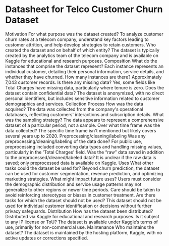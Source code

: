 # Datasheet for Telco Customer Churn Dataset
Motivation
For what purpose was the dataset created?
To analyze customer churn rates at a telecom company, understand key factors leading to customer attrition, and help develop strategies to retain customers.
Who created the dataset and on behalf of which entity?
The dataset is typically created by the analytics team of the telecom company and is available on Kaggle for educational and research purposes.
Composition
What do the instances that comprise the dataset represent?
Each instance represents an individual customer, detailing their personal information, service details, and whether they have churned.
How many instances are there?
Approximately 7,043 customer records.
Is there any missing data?
Yes, some fields like Total Charges have missing data, particularly where tenure is zero.
Does the dataset contain confidential data?
The dataset is anonymized, with no direct personal identifiers, but includes sensitive information related to customer demographics and services.
Collection Process
How was the data acquired?
The data was collected from the company's operational databases, reflecting customers' interactions and subscription details.
What was the sampling strategy?
The data appears to represent a comprehensive dataset of a particular period, not a sample.
Over what time frame was the data collected?
The specific time frame isn't mentioned but likely covers several years up to 2020.
Preprocessing/cleaning/labeling
Was any preprocessing/cleaning/labeling of the data done?
For public use, preprocessing included converting data types and handling missing values, particularly in the 'Total Charges' field.
Was the “raw” data saved in addition to the preprocessed/cleaned/labeled data?
It is unclear if the raw data is saved; only preprocessed data is available on Kaggle.
Uses
What other tasks could the dataset be used for?
Beyond churn prediction, the dataset can be used for customer segmentation, revenue prediction, and optimizing marketing strategies.
What might impact future uses?
Users must consider the demographic distribution and service usage patterns may not generalize to other regions or newer time periods. Care should be taken to avoid reinforcing stereotypes or biases in customer treatment.
Are there tasks for which the dataset should not be used?
This dataset should not be used for individual customer identification or decisions without further privacy safeguards.
Distribution
How has the dataset been distributed?
Distributed via Kaggle for educational and research purposes.
Is it subject to any IP license or ToU?
The dataset is available under Kaggle’s terms of use, primarily for non-commercial use.
Maintenance
Who maintains the dataset?
The dataset is maintained by the hosting platform, Kaggle, with no active updates or corrections specified.

